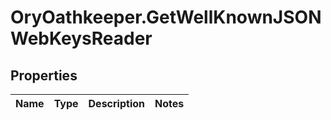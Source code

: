 # OryOathkeeper.GetWellKnownJSONWebKeysReader

## Properties
Name | Type | Description | Notes
------------ | ------------- | ------------- | -------------



